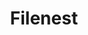 ---
title: Filenest
titleSuffix: "Build your own File Manager Component"
pageType: home

hero:
    name: Filenest
    text: |
        Build your own
        File Manager Component
    tagline: Filenest provides everything you need to integrate your favorite CDN into your JS/TS app.
    actions:
        - theme: brand
          text: Introduction
          link: /guide/introduction
        - theme: alt
          text: Quick Start
          link: /guide/getting-started
    image:
        src: /logo.svg

features:
    - title: "Supports Popular Providers"
      details: Load and manage your assets from third party services like Cloudinary in your own app.
      icon: 🔥
    - title: "Build Your Own Component"
      details: Just like Radix UI, Filenest provides you with all the core building blocks. Just add your own styles on top!
      icon: 🎨
    - title: "Integrate Into Your Existing API"
      details: Filesnest comes with adapters to easily create API routes Filenest uses to fetch your data.
      icon: 🚀
---